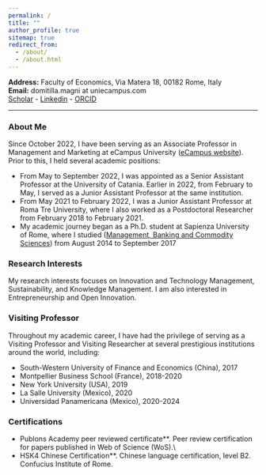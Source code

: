 ```yaml
---
permalink: /
title: ""
author_profile: true
sitemap: true
redirect_from: 
  - /about/
  - /about.html
---
```


**Address:** Faculty of Economics, Via Matera 18, 00182 Rome, Italy\
**Email:** domitilla.magni at uniecampus.com\
<a href="https://scholar.google.com/citations?user=uKNYG_QAAAAJ&hl=it&oi=ao"><i class="ai ai-google-scholar ai-lg"></i> Scholar</a> - 
<a href="https://www.linkedin.com/in/domitilla-magni-75b081161/"><i class="ai ai-Linkedin ai-lg"></i> Linkedin</a> - 
<a href="https://orcid.org/my-orcid?orcid=0000-0001-5555-6004"><span style="color: #b2c046;"><i class="ai ai-orcid ai-lg"></i></span> ORCID</a>

---

### About Me ###
Since October 2022, I have been serving as an Associate Professor in Management and Marketing at eCampus University ([eCampus website](https://www.uniecampus.it/ateneo/struttura-e-personale/personale-docente/cerca-docenti/index.html?no_cache=1)).
Prior to this, I held several academic positions:
- From May to September 2022, I was appointed as a Senior Assistant Professor at the University of Catania. Earlier in 2022, from February to May, I served as a Junior Assistant Professor at the same institution.
- From May 2021 to February 2022, I was a Junior Assistant Professor at Roma Tre University, where I also worked as a Postdoctoral Researcher from February 2018 to February 2021.
- My academic journey began as a Ph.D. student at Sapienza University of Rome, where I studied ([Management, Banking and Commodity Sciences](https://phd.uniroma1.it/web/MANAGEMENT,-BANKING-AND-COMMODITY-SCIENCES_nD3518_EN.aspx)) from August 2014 to September 2017 

### Research Interests ###
My research interests focuses on Innovation and Technology Management, Sustainability, and Knowledge Management.
I am also interested in Entrepreneurship and Open Innovation.

### Visiting Professor ###
Throughout my academic career, I have had the privilege of serving as a Visiting Professor and Visiting Researcher at several prestigious institutions around the world, including:
- South-Western University of Finance and Economics (China), 2017
- Montpellier Business School (France), 2018-2020
- New York University (USA), 2019 
- La Salle University (Mexico), 2020
- Universidad Panamericana (Mexico), 2020-2024

### Certifications ###
- Publons Academy peer reviewed certificate**. Peer review certification for papers published in Web of Science (WoS).\
- HSK4 Chinese Certification**. Chinese language certification, level B2. Confucius Institute of Rome.


